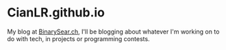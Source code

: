 # CianLR.github.io
My blog at [BinarySear.ch](http://binarysear.ch/), I'll be blogging about whatever I'm working on to do with tech, in projects or programming contests.
